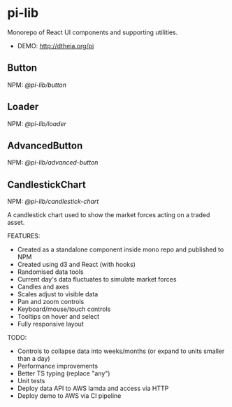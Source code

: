 # pi-lib

Monorepo of React UI components and supporting utilities.  

- DEMO: http://dtheia.org/pi

## Button

NPM: _@pi-lib/button_

## Loader

NPM: _@pi-lib/loader_

## AdvancedButton

NPM: _@pi-lib/advanced-button_

## CandlestickChart

NPM: _@pi-lib/candlestick-chart_

A candlestick chart used to show the market forces acting on a traded asset.

FEATURES:

- Created as a standalone component inside mono repo and published to NPM
- Created using d3 and React (with hooks)
- Randomised data tools
- Current day's data fluctuates to simulate market forces
- Candles and axes
- Scales adjust to visible data
- Pan and zoom controls
- Keyboard/mouse/touch controls
- Tooltips on hover and select
- Fully responsive layout

TODO:

- Controls to collapse data into weeks/months (or expand to units smaller than a day)
- Performance improvements
- Better TS typing (replace "any")
- Unit tests
- Deploy data API to AWS lamda and access via HTTP
- Deploy demo to AWS via CI pipeline
